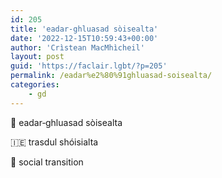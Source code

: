 ```yaml
---
id: 205
title: 'eadar‑ghluasad sòisealta'
date: '2022-12-15T10:59:43+00:00'
author: 'Crìstean MacMhìcheil'
layout: post
guid: 'https://faclair.lgbt/?p=205'
permalink: /eadar%e2%80%91ghluasad-soisealta/
categories:
    - gd
---
```


&#x1f3f4;&#xe0067;&#xe0062;&#xe0073;&#xe0063;&#xe0074;&#xe007f; eadar‑ghluasad sòisealta

&#x1f1ee;&#x1f1ea; trasdul shóisialta

&#x1f3f4;&#xe0067;&#xe0062;&#xe0065;&#xe006e;&#xe0067;&#xe007f; social transition

